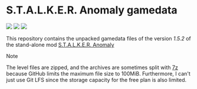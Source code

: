 # S.T.A.L.K.E.R. Anomaly gamedata

[![](https://img.shields.io/badge/Game-S.T.A.L.K.E.R.%20Anomaly-yellow.svg?style=flat)](https://www.moddb.com/mods/stalker-anomaly) 
[![](https://img.shields.io/github/repo-size/Tosox/STALKER-Anomaly-gamedata?color=yellow&label=Repo%20size&stye=flat)](https://github.com/Tosox/STALKER-Anomaly-gamedata)
[![](https://tokei.rs/b1/github/Tosox/STALKER-Anomaly-gamedata?color=yellow&label=Total%20lines&style=flat)](https://github.com/Tosox/STALKER-Anomaly-gamedata)

This repository contains the unpacked gamedata files of the version _1.5.2_ of the stand-alone mod [S.T.A.L.K.E.R. Anomaly](https://www.moddb.com/mods/stalker-anomaly)

> [!NOTE]  
> The level files are zipped, and the archives are sometimes split with [7z](https://7-zip.de/index.html) because GitHub limits the maximum file size to 100MiB.
> Furthermore, I can't just use Git LFS since the storage capacity for the free plan is also limited.
